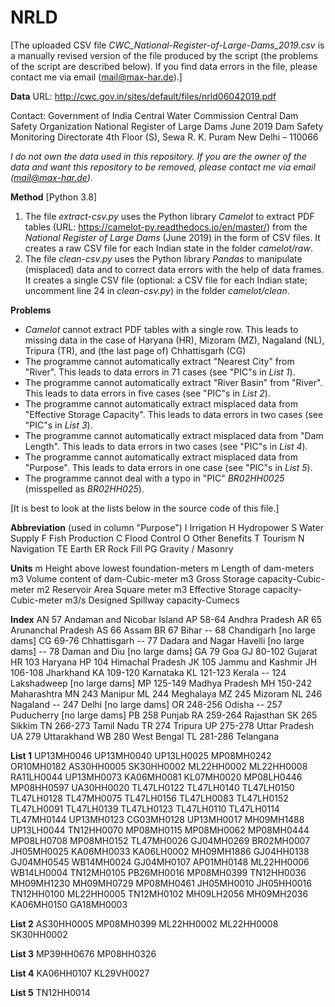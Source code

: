 # NRLD

[The uploaded CSV file _CWC\_National-Register-of-Large-Dams\_2019.csv_ is a manually revised version of the file produced by the script (the problems of the script are described below). If you find data errors in the file, please contact me via email (mail@max-har.de).]

__Data__
URL: http://cwc.gov.in/sites/default/files/nrld06042019.pdf

Contact:
	Government of India
	Central Water Commission
	Central Dam Safety Organization
	National Register of Large Dams
	June 2019
	Dam Safety Monitoring Directorate
	4th Floor (S), Sewa R. K. Puram New Delhi – 110066

_I do not own the data used in this repository. If you are the owner of the data and want this repository to be removed, please contact me via email (mail@max-har.de)._

__Method__
[Python 3.8]
1. The file _extract-csv.py_ uses the Python library _Camelot_ to extract PDF tables (URL: https://camelot-py.readthedocs.io/en/master/) from the _National Register of Large Dams_ (June 2019) in the form of CSV files. It creates a raw CSV file for each Indian state in the folder _camelot/raw_.
2. The file _clean-csv.py_ uses the Python library _Pandas_ to manipulate (misplaced) data and to correct data errors with the help of data frames. It creates a single CSV file (optional: a CSV file for each Indian state; uncomment line 24 in _clean-csv.py_) in the folder _camelot/clean_.

__Problems__
- _Camelot_ cannot extract PDF tables with a single row. This leads to missing data in the case of Haryana (HR), Mizoram (MZ), Nagaland (NL), Tripura (TR), and (the last page of) Chhattisgarh (CG)
- The programme cannot automatically extract "Nearest City" from "River". This leads to data errors in 71 cases (see "PIC"s in _List 1_).
- The programme cannot automatically extract "River Basin" from "River". This leads to data errors in five cases (see "PIC"s in _List 2_).
- The programme cannot automatically extract misplaced data from "Effective Storage Capacity". This leads to data errors in two cases (see "PIC"s in _List 3_).
- The programme cannot automatically extract misplaced data from "Dam Length". This leads to data errors in two cases (see "PIC"s in _List 4_).
- The programme cannot automatically extract misplaced data from "Purpose". This leads to data errors in one case (see "PIC"s in _List 5_).
- The programme cannot deal with a typo in "PIC" _BR02HH0025_ (misspelled as _BR02HH025_).

[It is best to look at the lists below in the source code of this file.]

__Abbreviation__ (used in column "Purpose")
I	Irrigation
H	Hydropower
S	Water Supply
F	Fish Production
C	Flood Control
O	Other Benefits
T	Tourism
N	Navigation
TE	Earth
ER	Rock Fill
PG	Gravity / Masonry

__Units__
m	Height above lowest foundation-meters
m	Length of dam-meters
m3	Volume content of dam-Cubic-meter
m3	Gross Storage capacity-Cubic-meter
m2	Reservoir Area	Square meter
m3	Effective Storage capacity-Cubic-meter
m3/s	Designed Spillway capacity-Cumecs

__Index__
AN	57	Andaman and Nicobar Island
AP	58-64	Andhra Pradesh
AR	65	Arunanchal Pradesh
AS	66	Assam
BR	67	Bihar
--	68	Chandigarh [no large dams]
CG	69-76	Chhattisgarh
--	77	Dadara and Nagar Havelli [no large dams]
--	78	Daman and Diu [no large dams]
GA	79	Goa
GJ	80-102	Gujarat
HR	103	Haryana
HP	104	Himachal Pradesh
JK	105	Jammu and Kashmir
JH	106-108	Jharkhand
KA	109-120	Karnataka
KL	121-123	Kerala
--	124	Lakshadweep [no large dams]
MP	125-149	Madhya Pradesh
MH	150-242	Maharashtra
MN	243	Manipur
ML	244	Meghalaya
MZ	245	Mizoram
NL	246	Nagaland
--	247	Delhi [no large dams]
OR	248-256	Odisha
--	257	Puducherry [no large dams]
PB	258	Punjab
RA	259-264	Rajasthan
SK	265	Sikkim
TN	266-273	Tamil Nadu
TR	274	Tripura
UP	275-278	Uttar Pradesh
UA	279	Uttarakhand
WB	280	West Bengal
TL	281-286	Telangana

__List 1__
UP13MH0046
UP13MH0040
UP13LH0025
MP08MH0242
OR10MH0182
AS30HH0005
SK30HH0002
ML22HH0002
ML22HH0008
RA11LH0044
UP13MH0073
KA06MH0081
KL07MH0020
MP08LH0446
MP08HH0597
UA30HH0020
TL47LH0122
TL47LH0140
TL47LH0150
TL47LH0128
TL47MH0075
TL47LH0156
TL47LH0083
TL47LH0152
TL47LH0091
TL47LH0139
TL47LH0123
TL47LH0110
TL47LH0114
TL47MH0144
UP13MH0123
CG03MH0128
UP13MH0017
MH09MH1488
UP13LH0044
TN12HH0070
MP08MH0115
MP08MH0062
MP08MH0444
MP08LH0708
MP08MH0152
TL47MH0026
GJ04MH0269
BR02MH0007
JH05MH0025
KA06MH0033
KA06LH0002
MH09MH1886
GJ04HH0138
GJ04MH0545
WB14MH0024
GJ04MH0107
AP01MH0148
ML22HH0006
WB14LH0004
TN12MH0105
PB26MH0016
MP08MH0399
TN12HH0036
MH09MH1230
MH09MH0729
MP08MH0461
JH05MH0010
JH05HH0016
TN12HH0100
ML22HH0005
TN12MH0102
MH09LH2056
MH09MH2036
KA06MH0150
GA18MH0003

__List 2__
AS30HH0005
MP08MH0399
ML22HH0002
ML22HH0008
SK30HH0002


__List 3__
MP39HH0676
MP08HH0326

__List 4__
KA06HH0107
KL29VH0027

__List 5__
TN12HH0014
